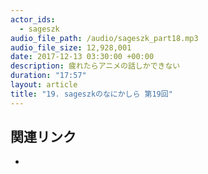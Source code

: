 ```yaml
---
actor_ids: 
  - sageszk
audio_file_path: /audio/sageszk_part18.mp3
audio_file_size: 12,928,001
date: 2017-12-13 03:30:00 +00:00
description: 疲れたらアニメの話しかできない
duration: "17:57"
layout: article
title: "19. sageszkのなにかしら 第19回"
---
```


## 関連リンク

- 
